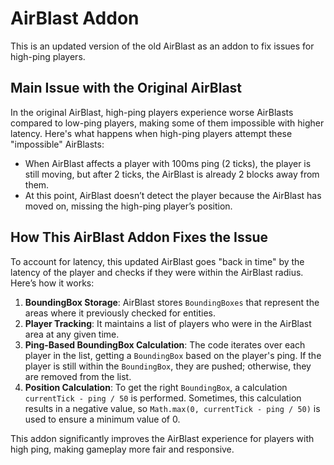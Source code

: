 # AirBlast Addon

This is an updated version of the old AirBlast as an addon to fix issues for high-ping players.

## Main Issue with the Original AirBlast

In the original AirBlast, high-ping players experience worse AirBlasts compared to low-ping players, making some of them impossible with higher latency. Here's what happens when high-ping players attempt these "impossible" AirBlasts:

- When AirBlast affects a player with 100ms ping (2 ticks), the player is still moving, but after 2 ticks, the AirBlast is already 2 blocks away from them.
- At this point, AirBlast doesn’t detect the player because the AirBlast has moved on, missing the high-ping player’s position.

## How This AirBlast Addon Fixes the Issue

To account for latency, this updated AirBlast goes "back in time" by the latency of the player and checks if they were within the AirBlast radius. Here’s how it works:

1. **BoundingBox Storage**: AirBlast stores `BoundingBoxes` that represent the areas where it previously checked for entities.
2. **Player Tracking**: It maintains a list of players who were in the AirBlast area at any given time.
3. **Ping-Based BoundingBox Calculation**: The code iterates over each player in the list, getting a `BoundingBox` based on the player's ping. If the player is still within the `BoundingBox`, they are pushed; otherwise, they are removed from the list.
4. **Position Calculation**: To get the right `BoundingBox`, a calculation `currentTick - ping / 50` is performed. Sometimes, this calculation results in a negative value, so `Math.max(0, currentTick - ping / 50)` is used to ensure a minimum value of 0.

This addon significantly improves the AirBlast experience for players with high ping, making gameplay more fair and responsive.
